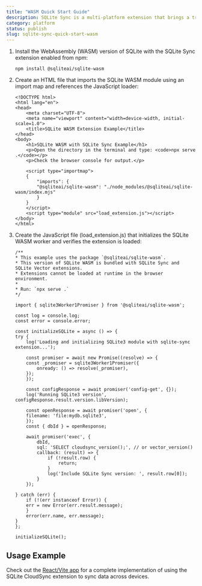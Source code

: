 ```yaml
---
title: "WASM Quick Start Guide"
description: SQLite Sync is a multi-platform extension that brings a true local-first experience to your applications with minimal effort.
category: platform
status: publish
slug: sqlite-sync-quick-start-wasm
---
```


1. Install the WebAssembly (WASM) version of SQLite with the SQLite Sync extension enabled from npm:

    ```
    npm install @sqliteai/sqlite-wasm
    ```

2. Create an HTML file that imports the SQLite WASM module using an import map and references the JavaScript loader:

    ```
    <!DOCTYPE html>
    <html lang="en">
    <head>
        <meta charset="UTF-8">
        <meta name="viewport" content="width=device-width, initial-scale=1.0">
        <title>SQLite WASM Extension Example</title>
    </head>
    <body>
        <h1>SQLite WASM with SQLite Sync Example</h1>
        <p>Open the directory in the terminal and type: <code>npx serve .</code></p>
        <p>Check the browser console for output.</p>
        
        <script type="importmap">
        {
            "imports": {
            "@sqliteai/sqlite-wasm": "./node_modules/@sqliteai/sqlite-wasm/index.mjs"
            }
        }
        </script>
        <script type="module" src="load_extension.js"></script>
    </body>
    </html>
    ```

3. Create the JavaScript file (load_extension.js) that initializes the SQLite WASM worker and verifies the extension is loaded:

    ```
    /**
    * This example uses the package `@sqliteai/sqlite-wasm`.
    * This version of SQLite WASM is bundled with SQLite Sync and SQLite Vector extensions.
    * Extensions cannot be loaded at runtime in the browser environment.
    * 
    * Run: `npx serve .`
    */

    import { sqlite3Worker1Promiser } from '@sqliteai/sqlite-wasm';

    const log = console.log;
    const error = console.error;

    const initializeSQLite = async () => {
    try {
        log('Loading and initializing SQLite3 module with sqlite-sync extension...');

        const promiser = await new Promise((resolve) => {
        const _promiser = sqlite3Worker1Promiser({
            onready: () => resolve(_promiser),
        });
        });

        const configResponse = await promiser('config-get', {});
        log('Running SQLite3 version', configResponse.result.version.libVersion);

        const openResponse = await promiser('open', {
        filename: 'file:mydb.sqlite3',
        });
        const { dbId } = openResponse;
        
        await promiser('exec', { 
            dbId, 
            sql: 'SELECT cloudsync_version();', // or vector_version()
            callback: (result) => {
                if (!result.row) {
                    return;
                }
                log('Include SQLite Sync version: ', result.row[0]);
            }
        });

    } catch (err) {
        if (!(err instanceof Error)) {
        err = new Error(err.result.message);
        }
        error(err.name, err.message);
    }
    };

    initializeSQLite();
    ```

## Usage Example

Check out the [React/Vite app](https://github.com/sqliteai/sqlite-sync/tree/main/examples/sport-tracker-app) for a complete implementation of using the SQLite CloudSync extension to sync data across devices.

